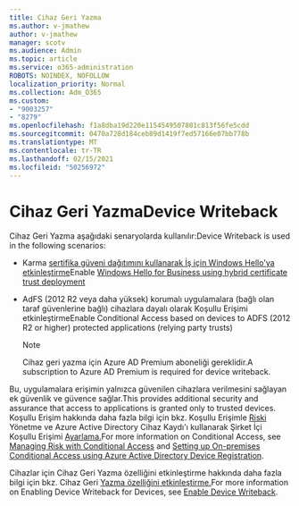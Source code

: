 ```yaml
---
title: Cihaz Geri Yazma
ms.author: v-jmathew
author: v-jmathew
manager: scotv
ms.audience: Admin
ms.topic: article
ms.service: o365-administration
ROBOTS: NOINDEX, NOFOLLOW
localization_priority: Normal
ms.collection: Adm_O365
ms.custom:
- "9003257"
- "8279"
ms.openlocfilehash: f1a8dba19d220e1154549507801c813f56fe5cdd
ms.sourcegitcommit: 0470a728d184ceb89d1419f7ed57166e07bb778b
ms.translationtype: MT
ms.contentlocale: tr-TR
ms.lasthandoff: 02/15/2021
ms.locfileid: "50256972"
---
```

# <a name="device-writeback"></a><span data-ttu-id="36090-102">Cihaz Geri Yazma</span><span class="sxs-lookup"><span data-stu-id="36090-102">Device Writeback</span></span>

<span data-ttu-id="36090-103">Cihaz Geri Yazma aşağıdaki senaryolarda kullanılır:</span><span class="sxs-lookup"><span data-stu-id="36090-103">Device Writeback is used in the following scenarios:</span></span>

- <span data-ttu-id="36090-104">Karma [sertifika güveni dağıtımını kullanarak İş için Windows Hello'ya etkinleştirme](https://docs.microsoft.com/windows/security/identity-protection/hello-for-business/hello-hybrid-cert-trust-prereqs#device-registration)</span><span class="sxs-lookup"><span data-stu-id="36090-104">Enable [Windows Hello for Business using hybrid certificate trust deployment](https://docs.microsoft.com/windows/security/identity-protection/hello-for-business/hello-hybrid-cert-trust-prereqs#device-registration)</span></span>
- <span data-ttu-id="36090-105">AdFS (2012 R2 veya daha yüksek) korumalı uygulamalara (bağlı olan taraf güvenlerine bağlı) cihazlara dayalı olarak Koşullu Erişimi etkinleştirme</span><span class="sxs-lookup"><span data-stu-id="36090-105">Enable Conditional Access based on devices to ADFS (2012 R2 or higher) protected applications (relying party trusts)</span></span>

    > [!NOTE]
    > <span data-ttu-id="36090-106">Cihaz geri yazma için Azure AD Premium aboneliği gereklidir.</span><span class="sxs-lookup"><span data-stu-id="36090-106">A subscription to Azure AD Premium is required for device writeback.</span></span>

<span data-ttu-id="36090-107">Bu, uygulamalara erişimin yalnızca güvenilen cihazlara verilmesini sağlayan ek güvenlik ve güvence sağlar.</span><span class="sxs-lookup"><span data-stu-id="36090-107">This provides additional security and assurance that access to applications is granted only to trusted devices.</span></span> <span data-ttu-id="36090-108">Koşullu Erişim hakkında daha fazla bilgi için bkz. Koşullu Erişimle [Riski](https://docs.microsoft.com/azure/active-directory/conditional-access/overview) Yönetme ve Azure Active Directory Cihaz Kaydı'ı kullanarak Şirket İçi Koşullu Erişimi [Ayarlama.](https://docs.microsoft.com/azure/active-directory/devices/overview)</span><span class="sxs-lookup"><span data-stu-id="36090-108">For more information on Conditional Access, see [Managing Risk with Conditional Access](https://docs.microsoft.com/azure/active-directory/conditional-access/overview) and [Setting up On-premises Conditional Access using Azure Active Directory Device Registration](https://docs.microsoft.com/azure/active-directory/devices/overview).</span></span>

<span data-ttu-id="36090-109">Cihazlar için Cihaz Geri Yazma özelliğini etkinleştirme hakkında daha fazla bilgi için bkz. Cihaz Geri [Yazma özelliğini etkinleştirme.](https://docs.microsoft.com/azure/active-directory/hybrid/how-to-connect-device-writeback)</span><span class="sxs-lookup"><span data-stu-id="36090-109">For more information on Enabling Device Writeback for Devices, see [Enable Device Writeback](https://docs.microsoft.com/azure/active-directory/hybrid/how-to-connect-device-writeback).</span></span>
